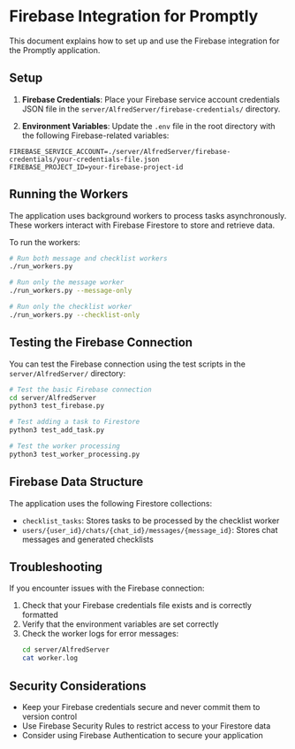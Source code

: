 # Firebase Integration for Promptly

This document explains how to set up and use the Firebase integration for the Promptly application.

## Setup

1. **Firebase Credentials**: Place your Firebase service account credentials JSON file in the `server/AlfredServer/firebase-credentials/` directory.

2. **Environment Variables**: Update the `.env` file in the root directory with the following Firebase-related variables:

```
FIREBASE_SERVICE_ACCOUNT=./server/AlfredServer/firebase-credentials/your-credentials-file.json
FIREBASE_PROJECT_ID=your-firebase-project-id
```

## Running the Workers

The application uses background workers to process tasks asynchronously. These workers interact with Firebase Firestore to store and retrieve data.

To run the workers:

```bash
# Run both message and checklist workers
./run_workers.py

# Run only the message worker
./run_workers.py --message-only

# Run only the checklist worker
./run_workers.py --checklist-only
```

## Testing the Firebase Connection

You can test the Firebase connection using the test scripts in the `server/AlfredServer/` directory:

```bash
# Test the basic Firebase connection
cd server/AlfredServer
python3 test_firebase.py

# Test adding a task to Firestore
python3 test_add_task.py

# Test the worker processing
python3 test_worker_processing.py
```

## Firebase Data Structure

The application uses the following Firestore collections:

- `checklist_tasks`: Stores tasks to be processed by the checklist worker
- `users/{user_id}/chats/{chat_id}/messages/{message_id}`: Stores chat messages and generated checklists

## Troubleshooting

If you encounter issues with the Firebase connection:

1. Check that your Firebase credentials file exists and is correctly formatted
2. Verify that the environment variables are set correctly
3. Check the worker logs for error messages:
   ```bash
   cd server/AlfredServer
   cat worker.log
   ```

## Security Considerations

- Keep your Firebase credentials secure and never commit them to version control
- Use Firebase Security Rules to restrict access to your Firestore data
- Consider using Firebase Authentication to secure your application 